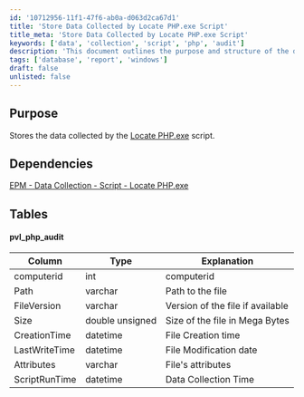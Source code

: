```yaml
---
id: '10712956-11f1-47f6-ab0a-d063d2ca67d1'
title: 'Store Data Collected by Locate PHP.exe Script'
title_meta: 'Store Data Collected by Locate PHP.exe Script'
keywords: ['data', 'collection', 'script', 'php', 'audit']
description: 'This document outlines the purpose and structure of the data storage for the Locate PHP.exe script, detailing its dependencies and the specific tables used for data collection.'
tags: ['database', 'report', 'windows']
draft: false
unlisted: false
---
```

## Purpose

Stores the data collected by the [Locate PHP.exe](<../scripts/Locate PHP.exe.md>) script.

## Dependencies

[EPM - Data Collection - Script - Locate PHP.exe](<../scripts/Locate PHP.exe.md>)

## Tables

#### pvl_php_audit

| Column          | Type                | Explanation                     |
|-----------------|---------------------|---------------------------------|
| computerid      | int                 | computerid                      |
| Path            | varchar             | Path to the file               |
| FileVersion     | varchar             | Version of the file if available|
| Size            | double unsigned      | Size of the file in Mega Bytes |
| CreationTime    | datetime            | File Creation time              |
| LastWriteTime   | datetime            | File Modification date          |
| Attributes      | varchar             | File's attributes               |
| ScriptRunTime   | datetime            | Data Collection Time            |












